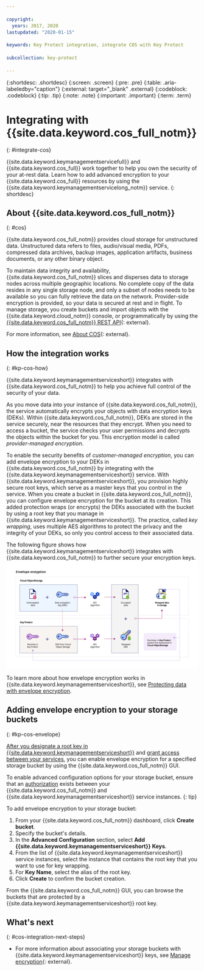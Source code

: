 ```yaml
---

copyright:
  years: 2017, 2020
lastupdated: "2020-01-15"

keywords: Key Protect integration, integrate COS with Key Protect

subcollection: key-protect

---
```


{:shortdesc: .shortdesc}
{:screen: .screen}
{:pre: .pre}
{:table: .aria-labeledby="caption"}
{:external: target="_blank" .external}
{:codeblock: .codeblock}
{:tip: .tip}
{:note: .note}
{:important: .important}
{:term: .term}

# Integrating with {{site.data.keyword.cos_full_notm}}
{: #integrate-cos}

{{site.data.keyword.keymanagementservicefull}} and {{site.data.keyword.cos_full}} work together to help you own the security of your at-rest data. Learn how to add advanced encryption to your {{site.data.keyword.cos_full}} resources by using the {{site.data.keyword.keymanagementservicelong_notm}} service.
{: shortdesc}

## About {{site.data.keyword.cos_full_notm}}
{: #cos}

{{site.data.keyword.cos_full_notm}} provides cloud storage for unstructured data. Unstructured data refers to files, audio/visual media, PDFs, compressed data archives, backup images, application artifacts, business documents, or any other binary object.  

To maintain data integrity and availability, {{site.data.keyword.cos_full_notm}} slices and disperses data to storage nodes across multiple geographic locations. No complete copy of the data resides in any single storage node, and only a subset of nodes needs to be available so you can fully retrieve the data on the network. Provider-side encryption is provided, so your data is secured at rest and in flight. To manage storage, you create buckets and import objects with the {{site.data.keyword.cloud_notm}} console, or programmatically by using the [{{site.data.keyword.cos_full_notm}} REST API](/docs/cloud-object-storage?topic=cloud-object-storage-compatibility-api){: external}.

For more information, see [About COS](/docs/cloud-object-storage?topic=cloud-object-storage-about){: external}.

## How the integration works
{: #kp-cos-how}

{{site.data.keyword.keymanagementserviceshort}} integrates with {{site.data.keyword.cos_full_notm}} to help you achieve full control of the security of your data.  

As you move data into your instance of {{site.data.keyword.cos_full_notm}}, the service automatically encrypts your objects with data encryption keys (DEKs). Within {{site.data.keyword.cos_full_notm}}, DEKs are stored in the service securely, near the resources that they encrypt. When you need to access a bucket, the service checks your user permissions and decrypts the objects within the bucket for you. This encryption model is called _provider-managed encryption_.

To enable the security benefits of _customer-managed encryption_, you can add envelope encryption to your DEKs in {{site.data.keyword.cos_full_notm}} by integrating with the {{site.data.keyword.keymanagementserviceshort}} service. With {{site.data.keyword.keymanagementserviceshort}}, you provision highly secure root keys, which serve as a master keys that you control in the service. When you create a bucket in {{site.data.keyword.cos_full_notm}}, you can configure envelope encryption for the bucket at its creation. This added protection wraps (or encrypts) the DEKs associated with the bucket by using a root key that you manage in {{site.data.keyword.keymanagementserviceshort}}. The practice, called _key wrapping_, uses multiple AES algorithms to protect the privacy and the integrity of your DEKs, so only you control access to their associated data.

The following figure shows how {{site.data.keyword.keymanagementserviceshort}} integrates with {{site.data.keyword.cos_full_notm}} to further secure your encryption keys.
![The figure shows a contextual view of envelope encryption.](../images/kp-cos-envelope_min.svg)

To learn more about how envelope encryption works in {{site.data.keyword.keymanagementserviceshort}}, see [Protecting data with envelope encryption](/docs/key-protect?topic=key-protect-envelope-encryption).

## Adding envelope encryption to your storage buckets
{: #kp-cos-envelope}

[After you designate a root key in {{site.data.keyword.keymanagementserviceshort}}](/docs/key-protect?topic=key-protect-create-root-keys) and [grant access between your services](/docs/key-protect?topic=key-protect-integrate-services#grant-access), you can enable envelope encryption for a specified storage bucket by using the {{site.data.keyword.cos_full_notm}} GUI.

 To enable advanced configuration options for your storage bucket, ensure that an [authorization](/docs/key-protect?topic=key-protect-integrate-services#grant-access) exists between your {{site.data.keyword.cos_full_notm}} and {{site.data.keyword.keymanagementserviceshort}} service instances.
{: tip}

To add envelope encryption to your storage bucket:

1. From your {{site.data.keyword.cos_full_notm}} dashboard, click **Create bucket**.
2. Specify the bucket's details.
3. In the **Advanced Configuration** section, select **Add {{site.data.keyword.keymanagementserviceshort}} Keys**.
4. From the list of {{site.data.keyword.keymanagementserviceshort}} service instances, select the instance that contains the root key that you want to use for key wrapping.
5. For **Key Name**, select the alias of the root key.
6. Click **Create** to confirm the bucket creation.

From the {{site.data.keyword.cos_full_notm}} GUI, you can browse the buckets that are protected by a {{site.data.keyword.keymanagementserviceshort}} root key.

## What's next
{: #cos-integration-next-steps}

- For more information about associating your storage buckets with {{site.data.keyword.keymanagementserviceshort}} keys, see [Manage encryption](/docs/cloud-object-storage?topic=cloud-object-storage-encryption#encryption){: external}. 